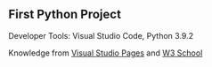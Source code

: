 ## First Python Project
Developer Tools: Visual Studio Code, Python 3.9.2  

Knowledge from [Visual Studio Pages](https://code.visualstudio.com/docs/python/python-tutorial) and [W3 School](https://www.w3schools.com/python/)
